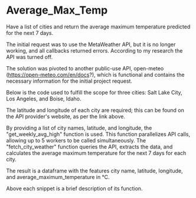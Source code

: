 # Average_Max_Temp
Have a list of cities and return the average maximum temperature predicted for the next 7 days.


The initial request was to use the MetaWeather API, but it is no longer working, and all callbacks returned errors. According to my research the API was turned off.

The solution was pivoted to another public-use API, open-meteo (https://open-meteo.com/en/docs?), which is functional and contains the necessary information for the initial project request.

Below is the code used to fulfill the scope for three cities: Salt Lake City, Los Angeles, and Boise, Idaho.

The latitude and longitude of each city are required; this can be found on the API provider's website, as per the link above.

By providing a list of city names, latitude, and longitude, the "get_weekly_avg_high" function is used. This function parallelizes API calls, allowing up to 5 workers to be called simultaneously. The "fetch_city_weather" function queries the API, extracts the data, and calculates the average maximum temperature for the next 7 days for each city.

The result is a dataframe with the features city name, latitude, longitude, and average_maximum_temperature in °C.

Above each snippet is a brief description of its function.

